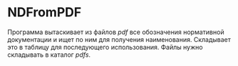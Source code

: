 # NDFromPDF

Программа вытаскивает из файлов _pdf_ все обозначения нормативной документации и ищет по ним для получения наименования.
Складывает это в таблицу для последующего использования.
Файлы нужно складывать в каталог _pdfs_.